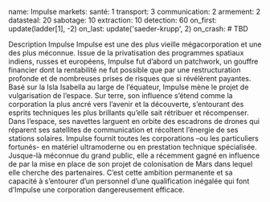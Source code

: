name: Impulse
markets:
    santé: 1
    transport: 3
    communication: 2
    armement: 2
datasteal: 20
sabotage: 10
extraction: 10
detection: 60
on_first:
    update(ladder[1], -2)
on_last:
    update('saeder-krupp', 2)
on_crash:
    # TBD

Description Impulse
Impulse est une des plus vieille mégacorporation et une des plus méconnue. Issue de la privatisation des programmes spatiaux indiens, russes et européens, Impulse fut d’abord un patchwork, un gouffre financier dont la rentabilité ne fut possible que par une restructuration profonde et de nombreuses prises de risques que si révélèrent payantes. Basé sur la Isla Isabella au large de l’équateur, Impulse mène le projet de vulgarisation de l’espace. Sur terre, son influence s’étend comme la corporation la plus ancré vers l’avenir et la découverte, s’entourant des esprits techniques les plus brillants qu’elle sait rétribuer et récompenser. Dans l’espace, ses navettes larguent en orbite des escadrons de drones qui réparent ses satellites de communication et récoltent l’énergie de ses stations solaires. Impulse fournit toutes les corporations –ou les particuliers fortunés- en matériel ultramoderne ou en prestation technique spécialisée. Jusque-là méconnue du grand public, elle a récemment gagné en influence de par la mise en place de son projet de colonisation de Mars dans lequel elle cherche des partenaires. C’est cette ambition permanente et sa capacité à s’entourer d’un personnel d’une qualification inégalée qui font d’Impulse une corporation dangereusement efficace.
